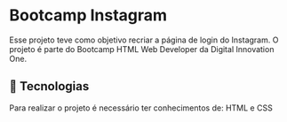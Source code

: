 # Bootcamp Instagram

Esse projeto teve como objetivo recriar a página de login do Instagram.
O projeto é parte do Bootcamp HTML Web Developer da Digital Innovation One.

## 🚀 Tecnologias

Para realizar o projeto é necessário ter conhecimentos de: HTML e CSS
